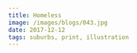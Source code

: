 ```yaml
---
title: Homeless
image: /images/blogs/043.jpg
date: 2017-12-12
tags: suburbs, print, illustration
---
```

